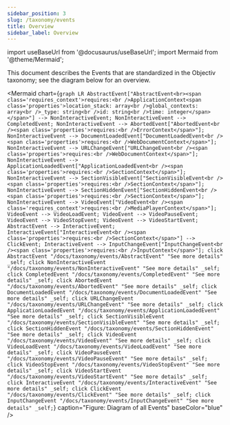 ```yaml
---
sidebar_position: 3
slug: /taxonomy/events
title: Overview
sidebar_label: Overview
---
```


import useBaseUrl from '@docusaurus/useBaseUrl';
import Mermaid from '@theme/Mermaid';

This document describes the Events that are standardized in the Objectiv taxonomy; see the diagram below for an overview.

<Mermaid chart={`
	graph LR
    AbstractEvent["AbstractEvent<br><span class='requires_context'>requires:<br />ApplicationContext<span class='properties'>location_stack: array<br />global_contexts: array<br />_type: string<br />id: string<br />time: integer</span></span>"] --> NonInteractiveEvent;
    NonInteractiveEvent --> CompletedEvent;
    NonInteractiveEvent --> AbortedEvent["AbortedEvent<br /><span class='properties'>requires:<br />ErrorContext</span>"];
    NonInteractiveEvent --> DocumentLoadedEvent["DocumentLoadedEvent<br /><span class='properties'>requires:<br />WebDocumentContext</span>"];
    NonInteractiveEvent --> URLChangeEvent["URLChangeEvent<br /><span class='properties'>requires:<br />WebDocumentContext</span>"];
    NonInteractiveEvent --> ApplicationLoadedEvent["ApplicationLoadedEvent<br /><span class='properties'>requires:<br />SectionContext</span>"];
    NonInteractiveEvent --> SectionVisibleEvent["SectionVisibleEvent<br /><span class='properties'>requires:<br />SectionContext</span>"];
    NonInteractiveEvent --> SectionHiddenEvent["SectionHiddenEvent<br /><span class='properties'>requires:<br />SectionContext</span>"];
    NonInteractiveEvent --> VideoEvent["VideoEvent<br /><span class='requires_context'>requires:<br />MediaPlayerContext</span>"];
    VideoEvent --> VideoLoadEvent;
    VideoEvent --> VideoPauseEvent;
    VideoEvent --> VideoStopEvent;
    VideoEvent --> VideoStartEvent;
    AbstractEvent --> InteractiveEvent;
    InteractiveEvent["InteractiveEvent<br /><span class='properties'>requires:<br />SectionContext</span>"] --> ClickEvent;
    InteractiveEvent --> InputChangeEvent["InputChangeEvent<br /><span class='properties'>requires:<br />InputContext</span>"];
    click AbstractEvent "/docs/taxonomy/events/AbstractEvent" "See more details" _self;
    click NonInteractiveEvent "/docs/taxonomy/events/NonInteractiveEvent" "See more details" _self;
    click CompletedEvent "/docs/taxonomy/events/CompletedEvent" "See more details" _self;
    click AbortedEvent "/docs/taxonomy/events/AbortedEvent" "See more details" _self;
    click DocumentLoadedEvent "/docs/taxonomy/events/DocumentLoadedEvent" "See more details" _self;
    click URLChangeEvent "/docs/taxonomy/events/URLChangeEvent" "See more details" _self;
    click ApplicationLoadedEvent "/docs/taxonomy/events/ApplicationLoadedEvent" "See more details" _self;
    click SectionVisibleEvent "/docs/taxonomy/events/SectionVisibleEvent" "See more details" _self;
    click SectionHiddenEvent "/docs/taxonomy/events/SectionHiddenEvent" "See more details" _self;
    click VideoEvent "/docs/taxonomy/events/VideoEvent" "See more details" _self;
    click VideoLoadEvent "/docs/taxonomy/events/VideoLoadEvent" "See more details" _self;
    click VideoPauseEvent "/docs/taxonomy/events/VideoPauseEvent" "See more details" _self;
    click VideoStopEvent "/docs/taxonomy/events/VideoStopEvent" "See more details" _self;
    click VideoStartEvent "/docs/taxonomy/events/VideoStartEvent" "See more details" _self;
    click InteractiveEvent "/docs/taxonomy/events/InteractiveEvent" "See more details" _self;
    click ClickEvent "/docs/taxonomy/events/ClickEvent" "See more details" _self;
    click InputChangeEvent "/docs/taxonomy/events/InputChangeEvent" "See more details" _self;
`} caption="Figure: Diagram of all Events" baseColor="blue" />